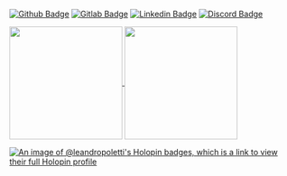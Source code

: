 [![Github Badge](https://img.shields.io/badge/Github--blue?style=social&logo=github&link=https://github.com/LeandroPoletti)](https://github.com/LeandroPoletti)
[![Gitlab Badge](https://img.shields.io/badge/Gitlab--blue?style=social&logo=gitlab&link=https://gitlab.com/leandropoletti)](https://gitlab.com/leandropoletti)
[![Linkedin Badge](https://img.shields.io/badge/Linkedin--blue?style=social&logo=linkedin&link=https://www.linkedin.com/in/leandro-poletti-de-oliveira/)](https://www.linkedin.com/in/leandro-poletti-de-oliveira/)
[![Discord Badge](https://img.shields.io/badge/Discord--blue?style=social&logo=discord&link=https://discord.gg/2GzEsx5N)](https://discord.gg/2GzEsx5N)

<a href="https://github.com/anuraghazra/github-readme-stats">
  <img height=200 align="center" src="https://github-readme-stats.vercel.app/api?username=LeandroPoletti&theme=radical" />
</a>
<a href="https://github.com/anuraghazra/convoychat">
  <img height=200 align="center" src="https://github-readme-stats.vercel.app/api/top-langs?username=LeandroPoletti&layout=compact&langs_count=8&card_width=320&theme=radical" />
</a>

[![An image of @leandropoletti's Holopin badges, which is a link to view their full Holopin profile](https://holopin.me/leandropoletti)](https://holopin.io/@leandropoletti)

